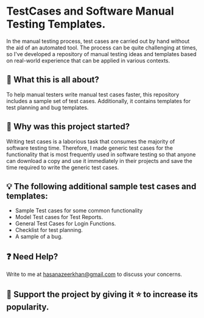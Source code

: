 # TestCases and Software Manual Testing Templates.
In the manual testing process, test cases are carried out by hand without the aid of an automated tool. The process can be quite challenging at times, so I've developed a repository of manual testing ideas and templates based on real-world experience that can be applied in various contexts.

## :loudspeaker: What this is all about?
To help manual testers write manual test cases faster, this repository includes a sample set of test cases. Additionally, it contains templates for test planning and bug templates.

## 🎯 Why was this project started?
Writing test cases is a laborious task that consumes the majority of software testing time. Therefore, I made generic test cases for the functionality that is most frequently used in software testing so that anyone can download a copy and use it immediately in their projects and save the time required to write the generic test cases.


## :bulb: The following additional sample test cases and templates:
- Sample Test cases for some common functionality
- Model Test cases for Test Reports.
- General Test Cases for Login Functions.
- Checklist for test planning.
- A sample of a bug.

## :question: Need Help?
Write to me at hasanazeerkhan@gmail.com to discuss your concerns.

## :rocket: Support the project by giving it :star: to increase its popularity. 

